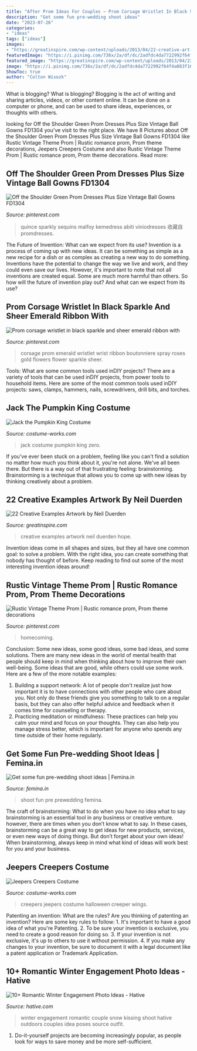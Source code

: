 ```yaml
---
title: "After Prom Ideas For Couples ~ Prom Corsage Wristlet In Black Sparkle And Sheer Emerald Ribbon With"
description: "Get some fun pre-wedding shoot ideas"
date: "2023-07-26"
categories:
- "ideas"
tags: ["ideas"]
images:
- "https://greatinspire.com/wp-content/uploads/2013/04/22-creative-art-work-3.jpg"
featuredImage: "https://i.pinimg.com/736x/2a/df/dc/2adfdc4da7722992f64f4a083f1677e0.jpg"
featured_image: "https://greatinspire.com/wp-content/uploads/2013/04/22-creative-art-work-3.jpg"
image: "https://i.pinimg.com/736x/2a/df/dc/2adfdc4da7722992f64f4a083f1677e0.jpg"
ShowToc: true
author: "Colton Wisozk"
---
```



What is blogging?
What is blogging? Blogging is the act of writing and sharing articles, videos, or other content online. It can be done on a computer or phone, and can be used to share ideas, experiences, or thoughts with others.

	

		
looking for Off the Shoulder Green Prom Dresses Plus Size Vintage Ball Gowns FD1304 you've visit to the right place. We have 8 Pictures about Off the Shoulder Green Prom Dresses Plus Size Vintage Ball Gowns FD1304 like Rustic Vintage Theme Prom | Rustic romance prom, Prom theme decorations, Jeepers Creepers Costume and also Rustic Vintage Theme Prom | Rustic romance prom, Prom theme decorations. Read more:
		
    
## Off The Shoulder Green Prom Dresses Plus Size Vintage Ball Gowns FD1304

<img loading=lazy src="https://i.pinimg.com/736x/88/cb/0e/88cb0e40d2eb409ed8c32419809b75db.jpg" onerror="this.onerror=null;this.src='https://tse2.mm.bing.net/th?id=OIP.daHQ38PD2bgeNoJsOLjF7QHaJ3&amp;pid=15.1';" alt="Off the Shoulder Green Prom Dresses Plus Size Vintage Ball Gowns FD1304">

_Source: pinterest.com_

>quince sparkly sequins malfoy kemedress abiti viniodresses 收藏自 promdresses. 

	

The Future of Invention: What can we expect from its use?
Invention is a process of coming up with new ideas. It can be something as simple as a new recipe for a dish or as complex as creating a new way to do something. Inventions have the potential to change the way we live and work, and they could even save our lives. However, it's important to note that not all inventions are created equal. Some are much more harmful than others. So how will the future of invention play out? And what can we expect from its use?

    
## Prom Corsage Wristlet In Black Sparkle And Sheer Emerald Ribbon With

<img loading=lazy src="https://i.pinimg.com/736x/77/60/19/776019c9d5fc2ec15d3289e8007c7832.jpg" onerror="this.onerror=null;this.src='https://tse2.mm.bing.net/th?id=OIP.QNYuSqmHo7H1bErUxV24egHaLJ&amp;pid=15.1';" alt="Prom corsage wristlet in black sparkle and sheer emerald ribbon with">

_Source: pinterest.com_

>corsage prom emerald wristlet wrist ribbon boutonniere spray roses gold flowers flower sparkle sheer. 

	

Tools: What are some common tools used inDIY projects?
There are a variety of tools that can be used inDIY projects, from power tools to household items. Here are some of the most common tools used inDIY projects: saws, clamps, hammers, nails, screwdrivers, drill bits, and torches.

    
## Jack The Pumpkin King Costume

<img loading=lazy src="http://photos.costume-works.com/full/jack_and_zero.jpg" onerror="this.onerror=null;this.src='https://tse3.mm.bing.net/th?id=OIP.3qxjzZl2pfOJAvkTlwAKsAHaMO&amp;pid=15.1';" alt="Jack the Pumpkin King Costume">

_Source: costume-works.com_

>jack costume pumpkin king zero. 

	

If you've ever been stuck on a problem, feeling like you can't find a solution no matter how much you think about it, you're not alone. We've all been there. But there is a way out of that frustrating feeling: brainstorming. Brainstorming is a technique that allows you to come up with new ideas by thinking creatively about a problem.

    
## 22 Creative Examples Artwork By Neil Duerden

<img loading=lazy src="https://greatinspire.com/wp-content/uploads/2013/04/22-creative-art-work-3.jpg" onerror="this.onerror=null;this.src='https://tse1.mm.bing.net/th?id=OIP.a_mcIlXlIiwr3jOt7vXVYgHaKA&amp;pid=15.1';" alt="22 Creative Examples Artwork by Neil Duerden">

_Source: greatinspire.com_

>creative examples artwork neil duerden hope. 

	

Invention ideas come in all shapes and sizes, but they all have one common goal: to solve a problem. With the right idea, you can create something that nobody has thought of before. Keep reading to find out some of the most interesting invention ideas around!

    
## Rustic Vintage Theme Prom | Rustic Romance Prom, Prom Theme Decorations

<img loading=lazy src="https://i.pinimg.com/736x/2a/df/dc/2adfdc4da7722992f64f4a083f1677e0.jpg" onerror="this.onerror=null;this.src='https://tse1.mm.bing.net/th?id=OIP.JWapOjw2jhhhB7fGJEBAfwHaJ3&amp;pid=15.1';" alt="Rustic Vintage Theme Prom | Rustic romance prom, Prom theme decorations">

_Source: pinterest.com_

>homecoming. 

	

Conclusion: Some new ideas, some good ideas, some bad ideas, and some solutions.
There are many new ideas in the world of mental health that people should keep in mind when thinking about how to improve their own well-being. Some ideas that are good, while others could use some work. Here are a few of the more notable examples: 
1) Building a support network: A lot of people don't realize just how important it is to have connections with other people who care about you. Not only do these friends give you something to talk to on a regular basis, but they can also offer helpful advice and feedback when it comes time for counseling or therapy. 
2) Practicing meditation or mindfulness: These practices can help you calm your mind and focus on your thoughts. They can also help you manage stress better, which is important for anyone who spends any time outside of their home regularly.

    
## Get Some Fun Pre-wedding Shoot Ideas | Femina.in

<img loading=lazy src="https://femina.wwmindia.com/photogallery/2017/Apr/2b6a51e8d1ebdbc591687bdac519b0e6_1492170790_760x568.jpg" onerror="this.onerror=null;this.src='https://tse4.mm.bing.net/th?id=OIP.vsjwRkZIRl9nfDyfVi_DpwHaLI&amp;pid=15.1';" alt="Get some fun pre-wedding shoot ideas | Femina.in">

_Source: femina.in_

>shoot fun pre prewedding femina. 

	

The craft of brainstorming: What to do when you have no idea what to say
brainstorming is an essential tool in any business or creative venture. however, there are times when you don’t know what to say. In these cases, brainstorming can be a great way to get ideas for new products, services, or even new ways of doing things. But don’t forget about your own ideas! When brainstorming, always keep in mind what kind of ideas will work best for you and your business.

    
## Jeepers Creepers Costume

<img loading=lazy src="https://photos.costume-works.com/full/jeepers_creepers1.jpg" onerror="this.onerror=null;this.src='https://tse2.mm.bing.net/th?id=OIP.PYxfS9tQffgszPfICwfhKgAAAA&amp;pid=15.1';" alt="Jeepers Creepers Costume">

_Source: costume-works.com_

>creepers jeepers costume halloween creeper wings. 

	

Patenting an invention: What are the rules?
Are you thinking of patenting an invention? Here are some key rules to follow: 1. It's important to have a good idea of what you're Patenting. 
2. To be sure your invention is exclusive, you need to create a good reason for doing so. 
3. If your invention is not exclusive, it's up to others to use it without permission. 4. If you make any changes to your invention, be sure to document it with a legal document like a patent application or Trademark Application. 
    
## 10+ Romantic Winter Engagement Photo Ideas - Hative

<img loading=lazy src="https://hative.com/wp-content/uploads/2014/11/winter-engagement-photo-ideas/1-winter-engagement-photo-ideas.jpg" onerror="this.onerror=null;this.src='https://tse3.mm.bing.net/th?id=OIP.2UMxPygD4JpAX1mOnGW2CgHaLH&amp;pid=15.1';" alt="10+ Romantic Winter Engagement Photo Ideas - Hative">

_Source: hative.com_

>winter engagement romantic couple snow kissing shoot hative outdoors couples idea poses source outfit. 

	

1. Do-it-yourself projects are becoming increasingly popular, as people look for ways to save money and be more self-sufficient.

